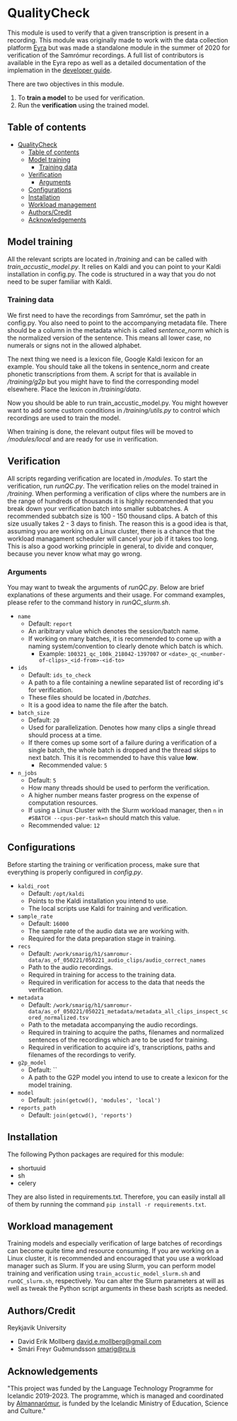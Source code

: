 # QualityCheck
This module is used to verify that a given transcription is present in a recording. This module was originally made to work with the data collection platform [Eyra](https://github.com/cadia-lvl/Eyra) but was made a standalone module in the summer of 2020 for verification of the Samrómur recordings. A full list of contributors is available in the Eyra repo as well as a detailed documentation of the implemation in the [developer guide](https://github.com/cadia-lvl/Eyra/blob/master/DEVELOPER.md).


There are two objectives in this module. 
1) To **train a model** to be used for verification.
2) Run the **verification** using the trained model. 

## Table of contents
- [QualityCheck](#qualitycheck)
  - [Table of contents](#table-of-contents)
  - [Model training](#model-training)
    - [Training data](#training-data)
  - [Verification](#verification)
    - [Arguments](#arguments)
  - [Configurations](#configurations)
  - [Installation](#installation)
  - [Workload management](#workload-management)
  - [Authors/Credit](#authorscredit)
  - [Acknowledgements](#acknowledgements)

## Model training
All the relevant scripts are located in */training* and can be called with *train_accustic_model.py*. It relies on Kaldi and you can point to your Kaldi installation in config.py. The code is structured in a way that you do not need to be super familiar with Kaldi. 

### Training data
We first need to have the recordings from Samrómur, set the path in config.py. You also need to point to the accompanying metadata file. There should be a column in the metadata which is called *sentence_norm* which is the normalized version of the sentence. This means all lower case, no numerals or signs not in the allowed alphabet.  

The next thing we need is a lexicon file, Google Kaldi lexicon for an example. You should take all the tokens in sentence_norm and create phonetic transcriptions from them. A script for that is available in */training/g2p* but you might have to find the corresponding model elsewhere. Place the lexicon in */training/data*. 

Now you should be able to run train_accustic_model.py. You might however want to add some custom conditions in */training/utils.py* to control which recordings are used to train the model.

When training is done, the relevant output files will be moved to */modules/local* and are ready for use in verification.

## Verification
All scripts regarding verification are located in */modules*. To start the verification, run *runQC.py*. The verification relies on the model trained in */training*. When performing a verification of clips where the numbers are in the range of hundreds of thousands it is highly recommended that you break down your verification batch into smaller subbatches. A recommended subbatch size is 100 - 150 thousand clips. A batch of this size usually takes 2 - 3 days to finish.  The reason this is a good idea is that, assuming you are working on a Linux cluster, there is a chance that the workload managament scheduler will cancel your job if it takes too long. This is also a good working principle in general, to divide and conquer, because you never know what may go wrong.

### Arguments
You may want to tweak the arguments of *runQC.py*. Below are brief explanations of these arguments and their usage. For command examples, please refer to the command history in *runQC_slurm.sh*. 
- `name`
  - Default: `report`
  - An aribitrary value which denotes the session/batch name.
  - If working on many batches, it is recommended to come up with a naming system/convention to clearly denote which batch is which.
    - Example: `100321_qc_100k_218042-1397007` or `<date>_qc_<number-of-clips>_<id-from>-<id-to>`
- `ids`
  - Default: `ids_to_check`
  - A path to a file containing a newline separated list of recording id's for verification.
  - These files should be located in */batches*.
  - It is a good idea to name the file after the batch.
- `batch_size`
  - Default: `20`
  - Used for parallelization. Denotes how many clips a single thread should process at a time.
  - If there comes up some sort of a failure during a verification of a single batch, the whole batch is dropped and the thread skips to next batch. This it is recommended to have this value **low**.
    - Recommended value: `5` 
- `n_jobs`
  - Default: `5`
  - How many threads should be used to perform the verification.
  - A higher number means faster progress on the expense of computation resources.
  - If using a Linux Cluster with the Slurm workload manager, then `n` in `#SBATCH --cpus-per-task=n` should match this value.
  - Recommended value: `12`

## Configurations
Before starting the training or verification process, make sure that everything is properly configured in *config.py*.
- `kaldi_root`
  - Default: `/opt/kaldi`
  - Points to the Kaldi installation you intend to use.
  - The local scripts use Kaldi for training and verification.
- `sample_rate`
  - Default: `16000`
  - The sample rate of the audio data we are working with.
  - Required for the data preparation stage in training.
- `recs`
  - Default: `/work/smarig/h1/samromur-data/as_of_050221/050221_audio_clips/audio_correct_names`
  - Path to the audio recordings.
  - Required in training for access to the training data.
  - Required in verification for access to the data that needs the verification.
- `metadata`
  - Default: `/work/smarig/h1/samromur-data/as_of_050221/050221_metadata/metadata_all_clips_inspect_scored_normalized.tsv`
  - Path to the metadata accompanying the audio recordings.
  - Required in training to acquire the paths, filenames and normalized sentences of the recordings which are to be used for training.
  - Required in verification to acquire id's, transcriptions, paths and filenames of the recordings to verify.
- `g2p_model`
  - Default: ``
  - A path to the G2P model you intend to use to create a lexicon for the model training. 
- `model`
  - Default: `join(getcwd(), 'modules', 'local')`
- `reports_path`
  - Default: `join(getcwd(), 'reports')`

## Installation
The following Python packages are required for this module:
* shortuuid
* sh
* celery

They are also listed in requirements.txt. Therefore, you can easily install all of them by running the command `pip install -r requirements.txt`.

## Workload management
Training models and especially verification of large batches of recordings can become quite time and resource consuming. If you are working on a Linux cluster, it is recommended and encouraged that you use a workload manager such as Slurm. If you are using Slurm, you can perform model training and verification using `train_accustic_model_slurm.sh` and `runQC_slurm.sh`, respectively. You can alter the Slurm parameters at will as well as tweak the Python script arguments in these bash scripts as needed.

## Authors/Credit
Reykjavik University

- David Erik Mollberg <david.e.mollberg@gmail.com>
- Smári Freyr Guðmundsson <smarig@ru.is>


## Acknowledgements
"This project was funded by the Language Technology Programme for Icelandic 2019-2023. The programme, which is managed and coordinated by [Almannarómur](https://almannaromur.is/), is funded by the Icelandic Ministry of Education, Science and Culture."